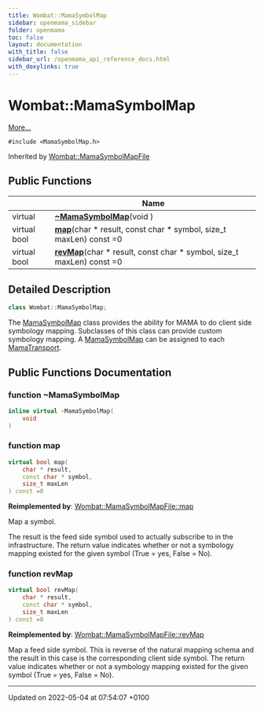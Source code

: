 ```yaml
---
title: Wombat::MamaSymbolMap
sidebar: openmama_sidebar
folder: openmama
toc: false
layout: documentation
with_title: false
sidebar_url: /openmama_api_reference_docs.html
with_doxylinks: true
---
```


# Wombat::MamaSymbolMap



 [More...](#detailed-description)


`#include <MamaSymbolMap.h>`

Inherited by [Wombat::MamaSymbolMapFile](classWombat_1_1MamaSymbolMapFile.html)

## Public Functions

|                | Name           |
| -------------- | -------------- |
| virtual | **[~MamaSymbolMap](classWombat_1_1MamaSymbolMap.html#function-~mamasymbolmap)**(void ) |
| virtual bool | **[map](classWombat_1_1MamaSymbolMap.html#function-map)**(char * result, const char * symbol, size_t maxLen) const =0 |
| virtual bool | **[revMap](classWombat_1_1MamaSymbolMap.html#function-revmap)**(char * result, const char * symbol, size_t maxLen) const =0 |

## Detailed Description

```cpp
class Wombat::MamaSymbolMap;
```


The [MamaSymbolMap](classWombat_1_1MamaSymbolMap.html) class provides the ability for MAMA to do client side symbology mapping. Subclasses of this class can provide custom symbology mapping. A [MamaSymbolMap](classWombat_1_1MamaSymbolMap.html) can be assigned to each [MamaTransport](classWombat_1_1MamaTransport.html). 

## Public Functions Documentation

### function ~MamaSymbolMap

```cpp
inline virtual ~MamaSymbolMap(
    void 
)
```


### function map

```cpp
virtual bool map(
    char * result,
    const char * symbol,
    size_t maxLen
) const =0
```


**Reimplemented by**: [Wombat::MamaSymbolMapFile::map](classWombat_1_1MamaSymbolMapFile.html#function-map)


Map a symbol. 

 The result is the feed side symbol used to actually subscribe to in the infrastructure. The return value indicates whether or not a symbology mapping existed for the given symbol (True = yes, False = No). 


### function revMap

```cpp
virtual bool revMap(
    char * result,
    const char * symbol,
    size_t maxLen
) const =0
```


**Reimplemented by**: [Wombat::MamaSymbolMapFile::revMap](classWombat_1_1MamaSymbolMapFile.html#function-revmap)


Map a feed side symbol. This is reverse of the natural mapping schema and the result in this case is the corresponding client side symbol. The return value indicates whether or not a symbology mapping existed for the given symbol (True = yes, False = No). 


-------------------------------

Updated on 2022-05-04 at 07:54:07 +0100